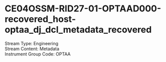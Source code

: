 # CE04OSSM-RID27-01-OPTAAD000-recovered_host-optaa_dj_dcl_metadata_recovered

Stream Type: Engineering<br>
Stream Content: Metadata<br>
Instrument Group Code: OPTAA<br>
